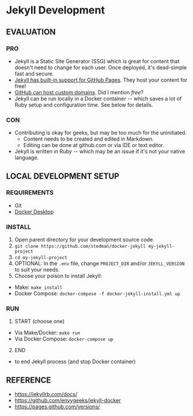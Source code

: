 # Jekyll Development

## EVALUATION

### PRO

- Jekyll is a Static Site Generator (SSG) which is great for content that doesn't need to change for each user. Once deployed, it's dead-simple fast and secure.
- [Jekyll has built-in support for GitHub Pages](https://help.github.com/en/github/working-with-github-pages/setting-up-a-github-pages-site-with-jekyll). They host your content for free!
- [GitHub can host custom domains](https://help.github.com/en/github/working-with-github-pages/configuring-a-custom-domain-for-your-github-pages-site). Did I mention *free*?
- Jekyll can be run locally in a Docker container -- which saves a lot of Ruby setup and configuration time. See below for details.

### CON

- Contributing is okay for geeks, but may be too much for the uninitiated.
  - Content needs to be created and edited in Markdown.
  - Editing can be done at github.com or via IDE or text editor.
- Jekyll is written in Ruby -- which may be an issue if it's not your native language.

## LOCAL DEVELOPMENT SETUP

### REQUIREMENTS

- Git
- [Docker Desktop](https://www.docker.com/products/docker-desktop)

### INSTALL

1. Open parent directory for your development source code.
2. `git clone https://github.com/stedman/docker-jekyll my-jekyll-project`
3. `cd my-jekyll-project`
4. OPTIONAL: In the `.env` file, change `PROJECT_DIR` and/or `JEKYLL_VERSION` to suit your needs.
5. Choose your poison to install Jekyll:
  - Make: `make install`
  - Docker Compose: `docker-compose -f docker-jekyll-install.yml up`

### RUN

1. START (choose one)
  - Via Make/Docker: `make run`
  - Via Docker Compose: `docker-compose up`
2. END
  - <ctrl-c> to end Jekyll process (and stop Docker container)


## REFERENCE
- https://jekyllrb.com/docs/
- https://github.com/envygeeks/jekyll-docker
- https://pages.github.com/versions/
